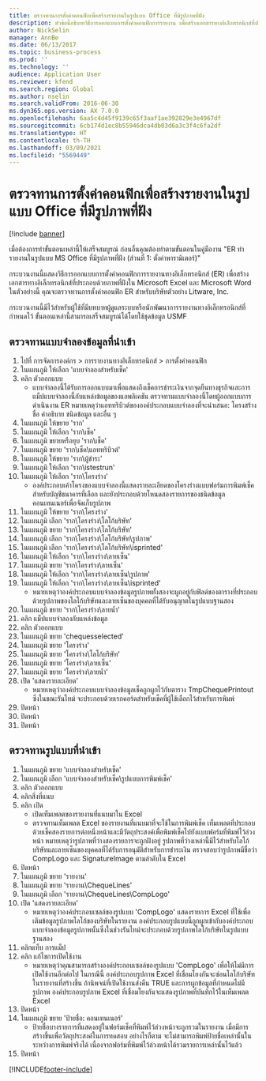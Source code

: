 ```yaml
---
title: ตรวจทานการตั้งค่าคอนฟิกเพื่อสร้างรายงานในรูปแบบ Office ที่มีรูปภาพที่ฝัง
description: หัวข้อนี้อธิบายวิธีการออกแบบการตั้งค่าคอนฟิกการรายงาน เพื่อสร้างเอกสารทางอิเล็กทรอนิกส์ที่ประกอบด้วยภาพที่ฝัง (ส่วนที่ 1 - ตั้งค่าพารามิเตอร์)
author: NickSelin
manager: AnnBe
ms.date: 06/13/2017
ms.topic: business-process
ms.prod: ''
ms.technology: ''
audience: Application User
ms.reviewer: kfend
ms.search.region: Global
ms.author: nselin
ms.search.validFrom: 2016-06-30
ms.dyn365.ops.version: AX 7.0.0
ms.openlocfilehash: 6aa5c4d45f9139c65f3aaf1ae392829e3e4967df
ms.sourcegitcommit: 6cb174d1ec8b55946dca4db03d6a3c3f4c6fa2df
ms.translationtype: HT
ms.contentlocale: th-TH
ms.lasthandoff: 03/09/2021
ms.locfileid: "5569449"
---
```

# <a name="review-configurations-to-generate-reports-in-office-format-that-have-embedded-images"></a>ตรวจทานการตั้งค่าคอนฟิกเพื่อสร้างรายงานในรูปแบบ Office ที่มีรูปภาพที่ฝัง

[!include [banner](../../includes/banner.md)]

เมื่อต้องการทำขั้นตอนเหล่านี้ให้เสร็จสมบูรณ์ ก่อนอื่นคุณต้องทำตามขั้นตอนในคู่มืองาน "ER ทำรายงานในรูปแบบ MS Office ที่มีรูปภาพที่ฝัง (ส่วนที่ 1: ตั้งค่าพารามิเตอร์)"

กระบวนงานนี้แสดงวิธีการออกแบบการตั้งค่าคอนฟิกการรายงานทางอิเล็กทรอนิกส์ (ER) เพื่อสร้างเอกสารทางอิเล็กทรอนิกส์ที่ประกอบด้วยภาพที่ฝังใน Microsoft Excel และ Microsoft Word ในตัวอย่างนี้ คุณจะตรวจทานการตั้งค่าคอนฟิก ER สำหรับบริษัทตัวอย่าง Litware, Inc. 

กระบวนงานนี้มีไว้สำหรับผู้ใช้ที่มีบทบาทผู้ดูแลระบบหรือนักพัฒนาการรายงานทางอิเล็กทรอนิกส์ที่กำหนดไว้ ขั้นตอนเหล่านี้สามารถเสร็จสมบูรณ์ได้โดยใช้ชุดข้อมูล USMF


## <a name="review-the-imported-data-model"></a>ตรวจทานแบบจำลองข้อมูลที่นำเข้า
1. ไปที่ การจัดการองค์กร > การรายงานทางอิเล็กทรอนิกส์ > การตั้งค่าคอนฟิก
2. ในแผนภูมิ ให้เลือก 'แบบจำลองสำหรับเช็ค'
3. คลิก ตัวออกแบบ
    * แบบจำลองนี้ได้รับการออกแบบมาเพื่อแสดงถึงเช็คการชำระเงินจากจุดยืนทางธุรกิจและการแม็ปแบบจำลองนี้กับแหล่งข้อมูลของแอพลิเคชัน ตรวจทานแบบจำลองนี้โดยผู้ออกแบบการดำเนินงาน ER หมายเหตุว่าแอททริบิวต์ขององค์ประกอบแบบจำลองที่จะนำเสนอ: โครงสร้าง ชื่อ คำอธิบาย ชนิดข้อมูล และอื่น ๆ    
4. ในแผนภูมิ ให้ขยาย 'ราก'
5. ในแผนภูมิ ให้เลือก 'ราก\เช็ค'
6. ในแผนภูมิ ขยายหรือยุบ 'ราก\เช็ค'
7. ในแผนภูมิ ขยาย 'ราก\เช็ค\แอททริบิวต์'
8. ในแผนภูมิ ให้ขยาย 'ราก\ผู้ชำระ'
9. ในแผนภูมิ ให้เลือก 'ราก\istestrun'
10. ในแผนภูมิ ให้เลือก 'ราก\โครงร่าง'
    * องค์ประกอบเค้าโครงของแบบจำลองนี้แสดงรายละเอียดของโครงร่างแบบฟอร์มการพิมพ์เช็คสำหรับบัญชีธนาคารที่เลือก และยังประกอบด้วยโหนดสองรายการของชนิดข้อมูลคอนเทนเนอร์เพื่อจัดเก็บรูปภาพ   
11. ในแผนภูมิ ให้ขยาย 'ราก\โครงร่าง'
12. ในแผนภูมิ เลือก 'ราก\โครงร่าง\โลโก้บริษัท'
13. ในแผนภูมิ ขยาย 'ราก\โครงร่าง\โลโก้บริษัท'
14. ในแผนภูมิ เลือก 'ราก\โครงร่าง\โลโก้บริษัท\รูปภาพ'
15. ในแผนภูมิ เลือก 'ราก\โครงร่าง\โลโก้บริษัท\isprinted'
16. ในแผนภูมิ ให้เลือก 'ราก\โครงร่าง\ลายเซ็น'
17. ในแผนภูมิ ขยาย 'ราก\โครงร่าง\ลายเซ็น'
18. ในแผนภูมิ ให้เลือก 'ราก\โครงร่าง\ลายเซ็น\รูปภาพ'
19. ในแผนภูมิ ให้เลือก 'ราก\โครงร่าง\ลายเซ็น\isprinted'
    * หมายเหตุว่าองค์ประกอบแบบจำลองข้อมูลรูปภาพทั้งสองจะผูกอยู่กับฟิลด์ของตารางที่ประกอบด้วยรูปภาพของโลโก้บริษัทและลายเซ็นของบุคคลที่ได้รับอนุญาตในรูปแบบฐานสอง  
20. ในแผนภูมิ ขยาย 'ราก\โครงร่าง\ลายน้ำ'
21. คลิก แม็ปแบบจำลองกับแหล่งข้อมูล
22. คลิก ตัวออกแบบ
23. ในแผนภูมิ ขยาย 'chequesselected'
24. ในแผนภูมิ ขยาย 'โครงร่าง'
25. ในแผนภูมิ ขยาย 'โครงร่าง\โลโก้บริษัท'
26. ในแผนภูมิ ขยาย 'โครงร่าง\ลายเซ็น'
27. ในแผนภูมิ ขยาย 'โครงร่าง\ลายน้ำ'
28. เปิด 'แสดงรายละเอียด'
    * หมายเหตุว่าองค์ประกอบแบบจำลองข้อมูลเช็คถูกผูกไว้กับตาราง TmpChequePrintout ซึ่งในขณะรันไทม์ จะประกอบด้วยเรกคอร์ดสำหรับเช็คที่ผู้ใช้เลือกไว้สำหรับการพิมพ์   
29. ปิดหน้า
30. ปิดหน้า
31. ปิดหน้า

## <a name="review-the-imported-format"></a>ตรวจทานรูปแบบที่นำเข้า
1. ในแผนภูมิ ขยาย 'แบบจำลองสำหรับเช็ค'
2. ในแผนภูมิ เลือก 'แบบจำลองสำหรับเช็ค\รูปแบบการพิมพ์เช็ค'
3. คลิก ตัวออกแบบ
4. คลิกสิ่งที่แนบ
5. คลิก เปิด
    * เปิดเท็มเพลตของรายงานที่แนบมาใน Excel  
    * ตรวจทานเท็มเพลต Excel ของรายงานที่แนบมาที่จะใช้ในการพิมพ์เช็ค เท็มเพลตที่ประกอบด้วยเช็คสองรายการต่อหนึ่งหน้าและมีวัตถุประสงค์เพื่อพิมพ์เช็คไปยังแบบฟอร์มที่พิมพ์ไว้ล่วงหน้า หมายเหตุว่ารูปภาพที่ว่างสองรายการจะถูกฝังอยู่ รูปภาพที่ว่างเหล่านี้มีไว้สำหรับโลโก้บริษัทและลายเซ็นของบุคคลที่ได้รับการอนุมัติสำหรับการชำระเงิน ตรวจสอบว่ารูปภาพมีชื่อว่า CompLogo และ SignatureImage ตามลำดับใน Excel   
6. ปิดหน้า
7. ในแผนภูมิ ขยาย 'รายงาน'
8. ในแผนภูมิ ขยาย 'รายงาน\ChequeLines'
9. ในแผนภูมิ เลือก 'รายงาน\ChequeLines\CompLogo'
10. เปิด 'แสดงรายละเอียด'
    * หมายเหตุว่าองค์ประกอบเซลล์ของรูปแบบ 'CompLogo' แสดงรายการ Excel ที่ใช้เพื่อเติมข้อมูลรูปภาพโลโก้ของบริษัทในรายงาน องค์ประกอบรูปแบบนี้ถูกผูกเข้ากับองค์ประกอบแบบจำลองข้อมูลรูปภาพนั้นซึ่งในช่วงรันไทม์จะประกอบด้วยรูปภาพโลโก้บริษัทในรูปแบบฐานสอง   
11. คลิกแท็บ การแม็ป
12. คลิก แก้ไขการเปิดใช้งาน
    * หมายเหตุว่าคุณสามารถสร้างองค์ประกอบเซลล์ของรูปแบบ 'CompLogo' เพื่อให้ไม่มีการเปิดใช้งานอีกต่อไป ในกรณีนี้ องค์ประกอบรูปภาพ Excel ที่เชื่อมโยงกันจะซ่อนโลโก้บริษัทในรายงานที่สร้างขึ้น ถ้านิพจน์ที่เปิดใช้งานส่งคืน TRUE และการผูกข้อมูลที่กำหนดไม่มีรูปภาพ องค์ประกอบรูปภาพ Excel ที่เชื่อมโยงกันจะแสดงรูปภาพที่บันทึกไว้ในเท็มเพลต Excel   
13. ปิดหน้า
14. ในแผนภูมิ ขยาย 'ป้ายชื่อ: คอนเทนเนอร์'
    * ป้ายชื่อบางรายการที่แสดงอยู่ในฟอร์มเช็คที่พิมพ์ไว้ล่วงหน้าจะถูกรวมในรายงาน เมื่อมีการสร้างขึ้นเพื่อวัตถุประสงค์ในการทดสอบ อย่างไรก็ตาม จะไม่สามารถพิมพ์ป้ายชื่อเหล่านั้นในระหว่างการพิมพ์จริงได้ เนื่องจากฟอร์มที่พิมพ์ไว้ล่วงหน้าได้รวมรายการเหล่านั้นไว้แล้ว  
15. ปิดหน้า



[!INCLUDE[footer-include](../../../../includes/footer-banner.md)]